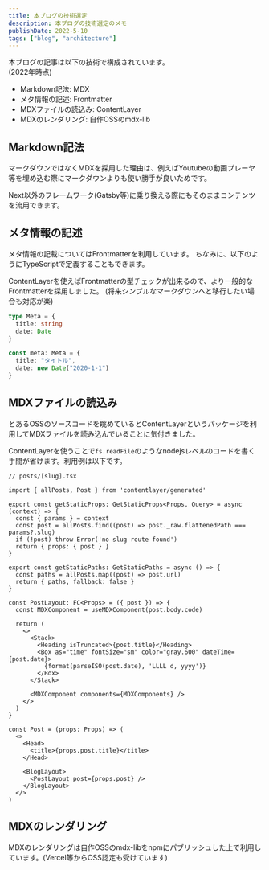 ```yaml
---
title: 本ブログの技術選定
description: 本ブログの技術選定のメモ
publishDate: 2022-5-10
tags: ["blog", "architecture"]
---
```


本ブログの記事は以下の技術で構成されています。  
(2022年時点)

- Markdown記法: MDX
- メタ情報の記述: Frontmatter
- MDXファイルの読込み: ContentLayer
- MDXのレンダリング: 自作OSSのmdx-lib

## Markdown記法
マークダウンではなくMDXを採用した理由は、例えばYoutubeの動画プレーヤ等を埋め込む際にマークダウンよりも使い勝手が良いためです。

Next以外のフレームワーク(Gatsby等)に乗り換える際にもそのままコンテンツを流用できます。

## メタ情報の記述
メタ情報の記載についてはFrontmatterを利用しています。
ちなみに、以下のようにTypeScriptで定義することもできます。

ContentLayerを使えばFrontmatterの型チェックが出来るので、より一般的なFrontmatterを採用しました。
(将来シンプルなマークダウンへと移行したい場合も対応が楽)

```ts
type Meta = {
  title: string
  date: Date
}

const meta: Meta = {
  title: "タイトル",
  date: new Date("2020-1-1")
}
```

## MDXファイルの読込み
とあるOSSのソースコードを眺めているとContentLayerというパッケージを利用してMDXファイルを読み込んでいることに気付きました。

ContentLayerを使うことで`fs.readFile`のようなnodejsレベルのコードを書く手間が省けます。利用例は以下です。

```tsx
// posts/[slug].tsx

import { allPosts, Post } from 'contentlayer/generated'

export const getStaticProps: GetStaticProps<Props, Query> = async (context) => {
  const { params } = context
  const post = allPosts.find((post) => post._raw.flattenedPath === params?.slug)
  if (!post) throw Error('no slug route found')
  return { props: { post } }
}

export const getStaticPaths: GetStaticPaths = async () => {
  const paths = allPosts.map((post) => post.url)
  return { paths, fallback: false }
}

const PostLayout: FC<Props> = ({ post }) => {
  const MDXComponent = useMDXComponent(post.body.code)

  return (
    <>
      <Stack>
        <Heading isTruncated>{post.title}</Heading>
        <Box as="time" fontSize="sm" color="gray.600" dateTime={post.date}>
          {format(parseISO(post.date), 'LLLL d, yyyy')}
        </Box>
      </Stack>

      <MDXComponent components={MDXComponents} />
    </>
  )
}

const Post = (props: Props) => (
  <>
    <Head>
      <title>{props.post.title}</title>
    </Head>

    <BlogLayout>
      <PostLayout post={props.post} />
    </BlogLayout>
  </>
)

```

## MDXのレンダリング
MDXのレンダリングは自作OSSのmdx-libをnpmにパブリッシュした上で利用しています。(Vercel等からOSS認定も受けています)
